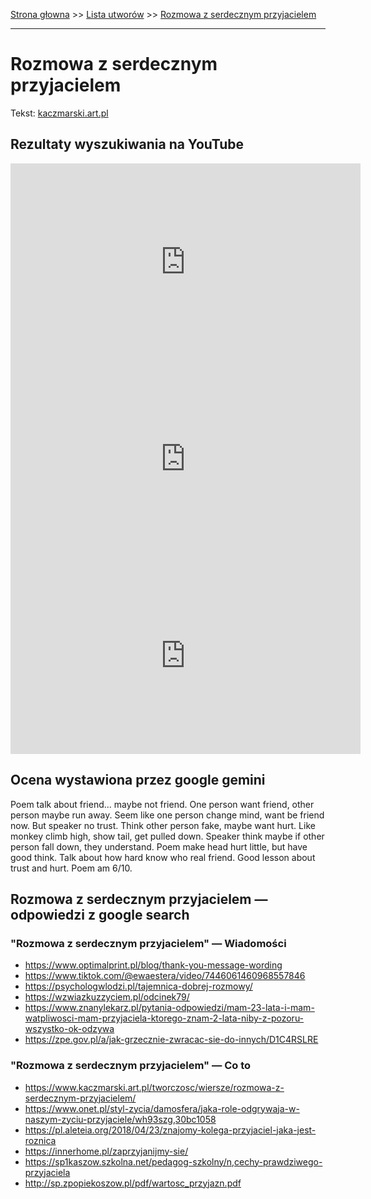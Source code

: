[Strona głowna](../index.md) >> [Lista utworów](../list.md) >> [Rozmowa z serdecznym przyjacielem](521.md)

---

# Rozmowa z serdecznym przyjacielem

Tekst: [kaczmarski.art.pl](https://www.kaczmarski.art.pl/tworczosc/wiersze/rozmowa-z-serdecznym-przyjacielem/)

## Rezultaty wyszukiwania na YouTube

<iframe width="560" height="315" src="https://www.youtube.com/embed/Yz1Nc1-QOkg?si=IdontcarewhotheIRSsendsImnotpayingtaxes" title="YouTube video player" frameborder="0" allow="accelerometer; autoplay; clipboard-write; encrypted-media; gyroscope; picture-in-picture; web-share" referrerpolicy="strict-origin-when-cross-origin" allowfullscreen></iframe>

<iframe width="560" height="315" src="https://www.youtube.com/embed/5XCvJgtfXQs?si=IdontcarewhotheIRSsendsImnotpayingtaxes" title="YouTube video player" frameborder="0" allow="accelerometer; autoplay; clipboard-write; encrypted-media; gyroscope; picture-in-picture; web-share" referrerpolicy="strict-origin-when-cross-origin" allowfullscreen></iframe>

<iframe width="560" height="315" src="https://www.youtube.com/embed/Q8RbnBHDXtk?si=IdontcarewhotheIRSsendsImnotpayingtaxes" title="YouTube video player" frameborder="0" allow="accelerometer; autoplay; clipboard-write; encrypted-media; gyroscope; picture-in-picture; web-share" referrerpolicy="strict-origin-when-cross-origin" allowfullscreen></iframe>

## Ocena wystawiona przez google gemini

Poem talk about friend... maybe not friend. One person want friend, other person maybe run away. Seem like one person change mind, want be friend now. But speaker no trust. Think other person fake, maybe want hurt. Like monkey climb high, show tail, get pulled down. Speaker think maybe if other person fall down, they understand. Poem make head hurt little, but have good think. Talk about how hard know who real friend. Good lesson about trust and hurt. Poem am 6/10.


## Rozmowa z serdecznym przyjacielem — odpowiedzi z google search

### "Rozmowa z serdecznym przyjacielem" — Wiadomości

 - <https://www.optimalprint.pl/blog/thank-you-message-wording>
 - <https://www.tiktok.com/@ewaestera/video/7446061460968557846>
 - <https://psychologwlodzi.pl/tajemnica-dobrej-rozmowy/>
 - <https://wzwiazkuzzyciem.pl/odcinek79/>
 - <https://www.znanylekarz.pl/pytania-odpowiedzi/mam-23-lata-i-mam-watpliwosci-mam-przyjaciela-ktorego-znam-2-lata-niby-z-pozoru-wszystko-ok-odzywa>
 - <https://zpe.gov.pl/a/jak-grzecznie-zwracac-sie-do-innych/D1C4RSLRE>

### "Rozmowa z serdecznym przyjacielem" — Co to

 - <https://www.kaczmarski.art.pl/tworczosc/wiersze/rozmowa-z-serdecznym-przyjacielem/>
 - <https://www.onet.pl/styl-zycia/damosfera/jaka-role-odgrywaja-w-naszym-zyciu-przyjaciele/wh93szg,30bc1058>
 - <https://pl.aleteia.org/2018/04/23/znajomy-kolega-przyjaciel-jaka-jest-roznica>
 - <https://innerhome.pl/zaprzyjanijmy-sie/>
 - <https://sp1kaszow.szkolna.net/pedagog-szkolny/n,cechy-prawdziwego-przyjaciela>
 - <http://sp.zpopiekoszow.pl/pdf/wartosc_przyjazn.pdf>


